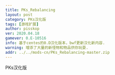```yaml
---
title: PKs_Rebalancing
layout: post
category: PKs汉化版
tags: [游戏扩展]
author: pisskop
ver: 2020.04.18
gamever: 0.E-10516
info: 基于centes的0.D汉化版本，bwf更新汉化新内容.  
warning: 增添了大量的新怪物和物品供你玩耍. 
addr: ../../mods-cn/PKs_Rebalancing-master.zip
---
```

PKs汉化版
